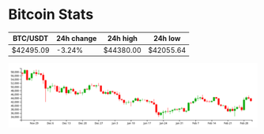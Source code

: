 # Bitcoin Stats

BTC/USDT|24h change|24h high|24h low|
|---|---|---|---|
|$42495.09|-3.24%|$44380.00|$42055.64|

<img src="./chart.svg">
